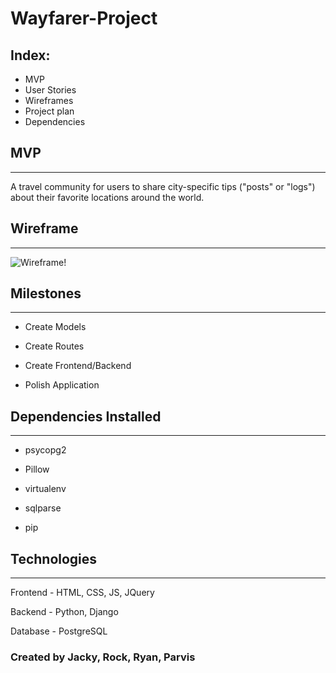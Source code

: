 # Wayfarer-Project


## Index:
 - MVP
 - User Stories
 - Wireframes
 - Project plan
 - Dependencies

## MVP

_________________

A travel community for users to share city-specific tips ("posts" or "logs") about their favorite locations around the world.


## Wireframe

__________________

![Wireframe!](https://git.generalassemb.ly/sf-sei-11/django-wayfarer/blob/master/wireframes.png?raw=true "Wireframe")


## Milestones

___________________

- Create Models

- Create Routes

- Create Frontend/Backend

- Polish Application


## Dependencies Installed

_________________________

- psycopg2

- Pillow

- virtualenv

- sqlparse

- pip


## Technologies

___________________

Frontend - HTML, CSS, JS, JQuery

Backend - Python, Django

Database - PostgreSQL


### Created by Jacky, Rock, Ryan, Parvis
